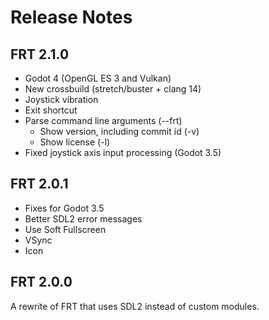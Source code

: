 Release Notes
=============

## FRT 2.1.0

- Godot 4 (OpenGL ES 3 and Vulkan)
- New crossbuild (stretch/buster + clang 14)
- Joystick vibration
- Exit shortcut
- Parse command line arguments (--frt)
  - Show version, including commit id (-v)
  - Show license (-l)
- Fixed joystick axis input processing (Godot 3.5)

## FRT 2.0.1

- Fixes for Godot 3.5
- Better SDL2 error messages
- Use Soft Fullscreen
- VSync
- Icon

## FRT 2.0.0

A rewrite of FRT that uses SDL2 instead of custom modules.
